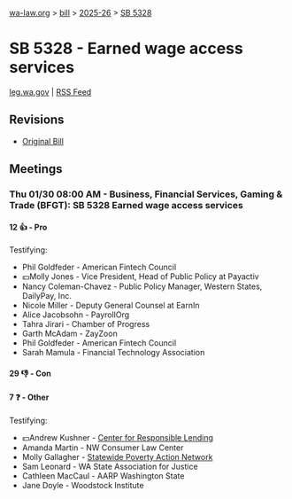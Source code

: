 [wa-law.org](/) > [bill](/bill/) > [2025-26](/bill/2025-26/) > [SB 5328](/bill/2025-26/sb/5328/)

# SB 5328 - Earned wage access services
[leg.wa.gov](https://app.leg.wa.gov/billsummary?BillNumber=5328&Year=2025&Initiative=false) | [RSS Feed](./rss.xml)

## Revisions
* [Original Bill](1/)

## Meetings
### Thu 01/30 08:00 AM - Business, Financial Services, Gaming & Trade (BFGT): SB 5328 Earned wage access services
#### 12 👍 - Pro
Testifying:
* Phil Goldfeder - American Fintech Council
* 💵Molly Jones - Vice President, Head of Public Policy at Payactiv
* Nancy Coleman-Chavez - Public Policy Manager, Western States, DailyPay, Inc.
* Nicole Miller - Deputy General Counsel at EarnIn
* Alice Jacobsohn - PayrollOrg
* Tahra Jirari - Chamber of Progress
* Garth McAdam - ZayZoon
* Phil Goldfeder - American Fintech Council
* Sarah Mamula - Financial Technology Association

#### 29 👎 - Con

#### 7 ❓ - Other
Testifying:
* 💵Andrew Kushner - [Center for Responsible Lending](/org/center_for_responsible_lending/)
* Amanda Martin - NW Consumer Law Center
* Molly Gallagher - [Statewide Poverty Action Network](/org/statewide_poverty_action_network/)
* Sam Leonard - WA State Association for Justice
* Cathleen MacCaul - AARP Washington State
* Jane Doyle - Woodstock Institute
